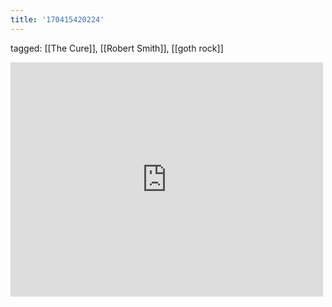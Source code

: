 ```yaml
---
title: '170415420224'
---
```

tagged: [[The Cure]], [[Robert Smith]], [[goth rock]]
<iframe allow="accelerometer; autoplay; clipboard-write; encrypted-media; gyroscope; picture-in-picture" allowfullscreen="" frameborder="0" height="375" id="youtube_iframe" src="https://www.youtube.com/embed/mGgMZpGYiy8?feature=oembed&amp;enablejsapi=1&amp;origin=https://safe.txmblr.com&amp;wmode=opaque" width="500"></iframe>